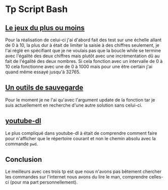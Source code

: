 # Tp Script Bash

## [Le jeux du plus ou moins](https://github.com/Genisys33/Script_Bash/blob/master/pom)
 
Pour la réalisation de celui-ci j'ai d'abord fait des test sur une échelle allant de 0 à 10, la plus dur à était de limiter la saisie à des chiffres seulement, je l'ai réglé en spécifiant que je ne voulais pas que la boucle while se termine avec l'égalité des deux chiffres mais plutôt avec une incrémentation dû au fait de l'égalité des deux nombres.
Si cela fonction avec un intervalle de 0 à 10 cela fonctionne avec une de 0 à 1000 mais pour une être certain j'ai quand même essayé jusqu'à 32765.  

## [Un outils de sauvegarde](https://github.com/Genisys33/Script_Bash/blob/master/backup)

Pour le moment je ne l'ai qu'avec l'argument update de la fonction tar je suis actuellement en recherche d'une autre solution sans celui-ci.
  
## [youtube-dl](https://github.com/Genisys33/Script_Bash/blob/master/youtube-dl)

Le plus compliqué dans youtube-dl à était de comprendre comment faire pour n'afficher que le répertoire courant et non le chemin absolu avec la commande `pwd`.

## Conclusion

Le meilleurs avec ces trois tp est que nous n'avons pas bêtement chercher les commandes sur l'internet nous avons du lire le man, comprendre celles-ci (pour ma part personnellement).
